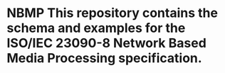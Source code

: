 # NBMP This repository contains the schema and examples for the ISO/IEC 23090-8 Network Based Media Processing specification.
